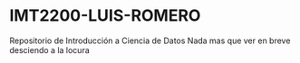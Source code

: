 # IMT2200-LUIS-ROMERO
Repositorio de Introducción a Ciencia de Datos
Nada mas que ver
en breve desciendo a la locura
